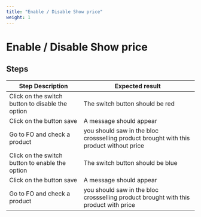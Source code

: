 ```yaml
---
title: "Enable / Disable Show price"
weight: 1
---
```


# Enable / Disable Show price
## Steps
| Step Description | Expected result |
| ----- | ----- |
| Click on the switch button to disable the option | The switch button should be red |
| Click on the button save | A message should appear |
| Go to FO and check a product | you should saw in the bloc crossselling product brought with this product without price |
| Click on the switch button to enable the option | The switch button should be blue |
| Click on the button save | A message should appear |
| Go to FO and check a product | you should saw in the bloc crossselling product brought with this product with price |
